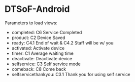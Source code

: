 # DTSoF-Android

Parameters to load views:

  - completed: C6 Service Completed
  - product: C2 Device Saved
  - ready: C4.1 End of wait & C4.2 Staff will be w/ you
  - activated: Activate device
  - timer: C1 Average waiting time
  - deactivate: Deactivate device
  - selfservice: C3 Self service mode
  - comeback: C8 Come back
  - selfservicethankyou: C3.1 Thank you for using self service
